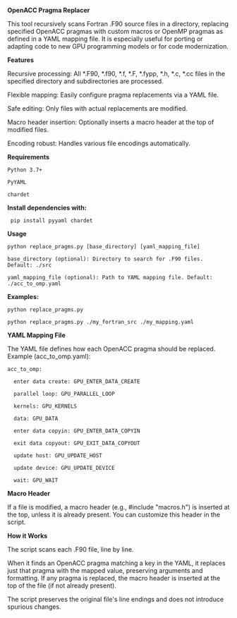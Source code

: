 **OpenACC Pragma Replacer**

This tool recursively scans Fortran .F90 source files in a directory, replacing specified OpenACC pragmas with custom macros or OpenMP pragmas as defined in a YAML mapping file. It is especially useful for porting or adapting code to new GPU programming models or for code modernization.

**Features**

Recursive processing: All *.F90, *.f90, *.f, *.F, *.fypp, *.h, *.c, *.cc files in the specified directory and subdirectories are processed.

Flexible mapping: Easily configure pragma replacements via a YAML file.

Safe editing: Only files with actual replacements are modified.

Macro header insertion: Optionally inserts a macro header at the top of modified files.

Encoding robust: Handles various file encodings automatically.

**Requirements**

    Python 3.7+
    
    PyYAML
    
    chardet
    

**Install dependencies with:**

     pip install pyyaml chardet
     
**Usage**

    python replace_pragms.py [base_directory] [yaml_mapping_file]
    
    base_directory (optional): Directory to search for .F90 files. Default: ./src
    
    yaml_mapping_file (optional): Path to YAML mapping file. Default: ./acc_to_omp.yaml
    

**Examples:**

    python replace_pragms.py
    
    python replace_pragms.py ./my_fortran_src ./my_mapping.yaml
    

**YAML Mapping File**

The YAML file defines how each OpenACC pragma should be replaced.
Example (acc_to_omp.yaml):

    acc_to_omp:
    
      enter data create: GPU_ENTER_DATA_CREATE
      
      parallel loop: GPU_PARALLEL_LOOP
      
      kernels: GPU_KERNELS
      
      data: GPU_DATA
      
      enter data copyin: GPU_ENTER_DATA_COPYIN
      
      exit data copyout: GPU_EXIT_DATA_COPYOUT
      
      update host: GPU_UPDATE_HOST
      
      update device: GPU_UPDATE_DEVICE
      
      wait: GPU_WAIT


**Macro Header**

If a file is modified, a macro header (e.g., #include "macros.h") is inserted at the top, unless it is already present. You can customize this header in the script.


**How it Works**

The script scans each .F90 file, line by line.

When it finds an OpenACC pragma matching a key in the YAML, it replaces just that pragma with the mapped value, preserving arguments and formatting.
If any pragma is replaced, the macro header is inserted at the top of the file (if not already present).

The script preserves the original file's line endings and does not introduce spurious changes.

